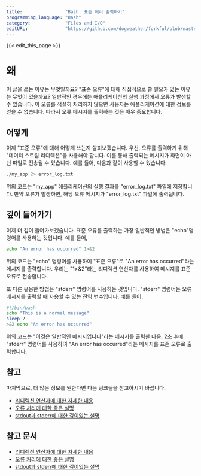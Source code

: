 ```yaml
---
title:                "Bash: 표준 에러 출력하기"
programming_language: "Bash"
category:             "Files and I/O"
editURL:              "https://github.com/dogweather/forkful/blob/master/content/ko/bash/writing-to-standard-error.md"
---
```


{{< edit_this_page >}}

# 왜
이 글을 쓰는 이유는 무엇일까요? "표준 오류"에 대해 직접적으로 쓸 필요가 있는 이유는 무엇이 있을까요? 일반적인 경우에는 애플리케이션의 실행 과정에서 오류가 발생할 수 있습니다. 이 오류를 적절히 처리하지 않으면 사용자는 애플리케이션에 대한 정보를 얻을 수 없습니다. 따라서 오류 메시지를 출력하는 것은 매우 중요합니다.

## 어떻게
이제 "표준 오류"에 대해 어떻게 쓰는지 살펴보겠습니다. 우선, 오류를 출력하기 위해 "데이터 스트림 리디렉션"을 사용해야 합니다. 이를 통해 출력되는 메시지가 화면이 아닌 파일로 전송될 수 있습니다. 예를 들어, 다음과 같이 사용할 수 있습니다:
```Bash
./my_app 2> error_log.txt
```
위의 코드는 "my_app" 애플리케이션의 실행 결과를 "error_log.txt" 파일에 저장합니다. 만약 오류가 발생하면, 해당 오류 메시지가 "error_log.txt" 파일에 출력됩니다.

## 깊이 들어가기
이제 더 깊이 들어가보겠습니다. 표준 오류를 출력하는 가장 일반적인 방법은 "echo"명령어를 사용하는 것입니다. 예를 들어,
```Bash
echo "An error has occurred" 1>&2
```
위의 코드는 "echo" 명령어를 사용하여 "표준 오류"로 "An error has occurred"라는 메시지를 출력합니다. 우리는 "1>&2"라는 리디렉션 연산자를 사용하여 메시지를 표준 오류로 전송합니다.

또 다른 유용한 방법은 "stderr" 명령어를 사용하는 것입니다. "stderr" 명령어는 오류 메시지를 출력할 때 사용할 수 있는 전역 변수입니다. 예를 들어,
```Bash
#!/bin/bash
echo "This is a normal message"
sleep 2
>&2 echo "An error has occurred"
```
위의 코드는 "이것은 일반적인 메시지입니다"라는 메시지를 출력한 다음, 2초 후에 "stderr" 명령어를 사용하여 "An error has occurred"라는 메시지를 표준 오류로 출력합니다.

## 참고
마지막으로, 더 많은 정보를 원한다면 다음 링크들을 참고하시기 바랍니다.
- [리디렉션 연산자에 대한 자세한 내용](https://ryanstutorials.net/linuxtutorial/piping.php)
- [오류 처리에 대한 좋은 설명](https://www.baeldung.com/linux/bash-standard-error)
- [stdout과 stderr에 대한 깊이있는 설명](https://guides.yooseunghui.net/programming/bash-shell-scripting/chapter-output.html)

## 참고 문서
- [리디렉션 연산자에 대한 자세한 내용](https://ryanstutorials.net/linuxtutorial/piping.php)
- [오류 처리에 대한 좋은 설명](https://www.baeldung.com/linux/bash-standard-error)
- [stdout과 stderr에 대한 깊이있는 설명](https://guides.yooseunghui.net/programming/bash-shell-scripting/chapter-output.html)